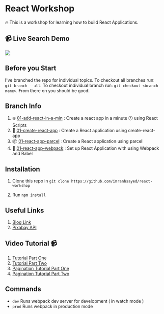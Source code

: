 # React Workshop

:fire: This is a workshop for learning how to build React Applications.

## :video_camera: Live Search Demo
![](live-search-demo.gif)

## Before you Start
I've branched the repo for individual topics.
To checkout all branches run: `git branch --all`.
To checkout individual branch run: `git checkout <branch name>`. From there on you should be good.

## Branch Info

1. :snowflake: [01-add-react-in-a-min](https://github.com/imranhsayed/react-workshop/tree/01-add-react-in-a-min) : Create a react app in a minute :clock1: using React Scripts
2. :rocket: [01-create-react-app](https://github.com/imranhsayed/react-workshop/tree/01-create-react-app) : Create a React application using create-react-app
3. :package: [01-react-app-parcel](https://github.com/imranhsayed/react-workshop/tree/01-react-app-parcel) : Create a React application using parcel
4. :gift: [01-react-app-webpack](https://github.com/imranhsayed/react-workshop/tree/01-react-app-webpack) : Set up React Application with using Webpack and Babel


## Installation

1. Clone this repo in `git clone https://github.com/imranhsayed/react-workshop`

2. Run `npm install`

## Useful Links
1. [Blog Link](https://codeytek.com/live-search-search-react-live-search-in-react-axios-autocomplete-pagination/)
2. [Pixabay API](https://pixabay.com/api/docs/#api_search_images)

## Video Tutorial :video_camera:
1. [Tutorial Part One](https://youtu.be/22SAhH5JxYk)
2. [Tutorial Part Two](https://youtu.be/bv3U-Y3fmsA)
3. [Pagination Tutorial Part One](https://youtu.be/ANlcnknzc8U)
4. [Pagination Tutorial Part Two](https://youtu.be/ipRmOO1Mp4s)

## Commands

- `dev` Runs webpack dev server for development ( in watch mode )
- `prod` Runs webpack in production mode

